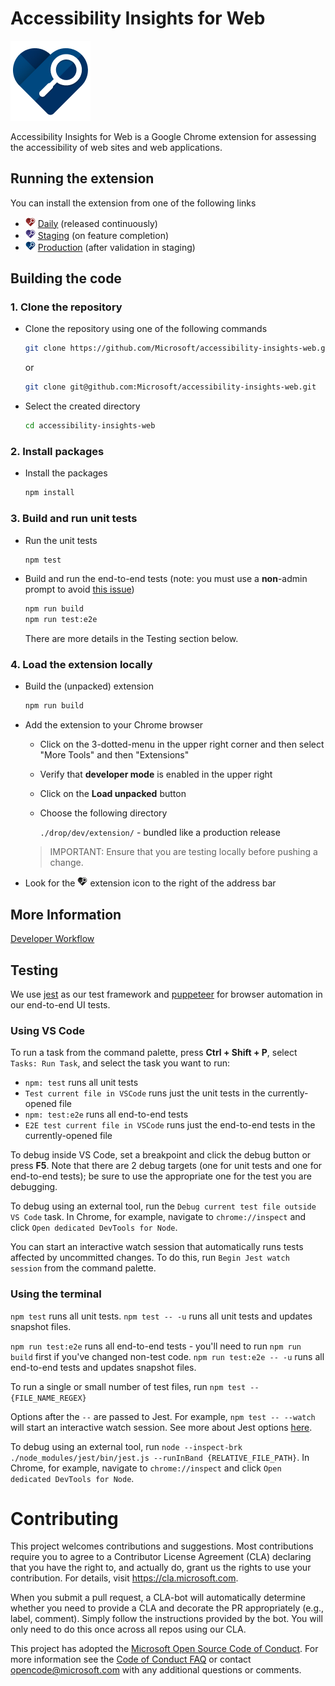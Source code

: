 <!--
Copyright (c) Microsoft Corporation. All rights reserved.
Licensed under the MIT License.
-->

# Accessibility Insights for Web

![Product Logo](./src/icons/brand/blue/brand-blue-128px.png)

Accessibility Insights for Web is a Google Chrome extension for assessing the accessibility of web sites and web applications.

## Running the extension

You can install the extension from one of the following links

-   ![Daily Logo](./src/icons/brand/red/brand-red-16px.png) [Daily](https://chrome.google.com/webstore/detail/hbcplehnakffdldhldncjlnbpfgogbem) (released continuously)
-   ![Staging Logo](./src/icons/brand/violet/brand-violet-16px.png) [Staging](https://chrome.google.com/webstore/detail/nnmjfbmebeckhpejobgjjjnchlljiagp) (on feature completion)
-   ![Production Logo](./src/icons/brand/blue/brand-blue-16px.png) [Production](https://chrome.google.com/webstore/detail/pbjjkligggfmakdaogkfomddhfmpjeni) (after validation in staging)

## Building the code

### 1. Clone the repository

-   Clone the repository using one of the following commands
    ```bash
    git clone https://github.com/Microsoft/accessibility-insights-web.git
    ```
    or
    ```bash
    git clone git@github.com:Microsoft/accessibility-insights-web.git
    ```
-   Select the created directory
    ```bash
    cd accessibility-insights-web
    ```

### 2. Install packages

-   Install the packages
    ```bash
    npm install
    ```

### 3. Build and run unit tests

-   Run the unit tests
    ```bash
    npm test
    ```
-   Build and run the end-to-end tests (note: you must use a **non**-admin prompt to avoid [this issue](https://stackoverflow.com/questions/36835130))
    ```bash
    npm run build
    npm run test:e2e
    ```
    There are more details in the Testing section below.

### 4. Load the extension locally

-   Build the (unpacked) extension
    ```bash
    npm run build
    ```
-   Add the extension to your Chrome browser

    -   Click on the 3-dotted-menu in the upper right corner and then select "More Tools" and then "Extensions"
    -   Verify that **developer mode** is enabled in the upper right
    -   Click on the **Load unpacked** button
    -   Choose the following directory

        `./drop/dev/extension/` - bundled like a production release

    > IMPORTANT: Ensure that you are testing locally before pushing a change.

-   Look for the ![Dev Logo](./src/icons/brand/gray/brand-gray-16px.png) extension icon to the right of the address bar

## More Information

[Developer Workflow](./docs/workflow.md)

## Testing

We use [jest](https://github.com/facebook/jest) as our test framework and [puppeteer](https://github.com/GoogleChrome/puppeteer) for browser automation in our end-to-end UI tests.

### Using VS Code

To run a task from the command palette, press **Ctrl + Shift + P**, select `Tasks: Run Task`, and select the task you want to run:

-   `npm: test` runs all unit tests
-   `Test current file in VSCode` runs just the unit tests in the currently-opened file
-   `npm: test:e2e` runs all end-to-end tests
-   `E2E test current file in VSCode` runs just the end-to-end tests in the currently-opened file

To debug inside VS Code, set a breakpoint and click the debug button or press **F5**. Note that there are 2 debug targets (one for unit tests and one for end-to-end tests); be sure to use the appropriate one for the test you are debugging.

To debug using an external tool, run the `Debug current test file outside VS Code` task. In Chrome, for example, navigate to `chrome://inspect` and click `Open dedicated DevTools for Node`.

You can start an interactive watch session that automatically runs tests affected by uncommitted changes. To do this, run `Begin Jest watch session` from the command palette.

### Using the terminal

`npm test` runs all unit tests.
`npm test -- -u` runs all unit tests and updates snapshot files.

`npm run test:e2e` runs all end-to-end tests - you'll need to run `npm run build` first if you've changed non-test code.
`npm run test:e2e -- -u` runs all end-to-end tests and updates snapshot files.

To run a single or small number of test files, run `npm test -- {FILE_NAME_REGEX}`

Options after the `--` are passed to Jest. For example, `npm test -- --watch` will start an interactive watch session. See more about Jest options [here](https://jestjs.io/docs/en/cli.html).

To debug using an external tool, run `node --inspect-brk ./node_modules/jest/bin/jest.js --runInBand {RELATIVE_FILE_PATH}`. In Chrome, for example, navigate to `chrome://inspect` and click `Open dedicated DevTools for Node`.

# Contributing

This project welcomes contributions and suggestions. Most contributions require you to agree to a
Contributor License Agreement (CLA) declaring that you have the right to, and actually do, grant us
the rights to use your contribution. For details, visit https://cla.microsoft.com.

When you submit a pull request, a CLA-bot will automatically determine whether you need to provide
a CLA and decorate the PR appropriately (e.g., label, comment). Simply follow the instructions
provided by the bot. You will only need to do this once across all repos using our CLA.

This project has adopted the [Microsoft Open Source Code of Conduct](https://opensource.microsoft.com/codeofconduct/).
For more information see the [Code of Conduct FAQ](https://opensource.microsoft.com/codeofconduct/faq/) or
contact [opencode@microsoft.com](mailto:opencode@microsoft.com) with any additional questions or comments.
